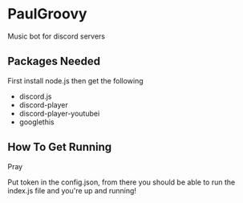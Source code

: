 # PaulGroovy
Music bot for discord servers

## Packages Needed
First install node.js then get the following
- discord.js 
- discord-player
- discord-player-youtubei
- googlethis

## How To Get Running
Pray

Put token in the config.json, from there you should be able to run the index.js file and you're up and running!